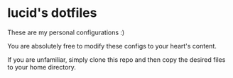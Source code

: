 # lucid's dotfiles
These are my personal configurations :)

You are absolutely free to modify these configs to your heart's content.

If you are unfamiliar, simply clone this repo and then copy the desired files to your home directory.
